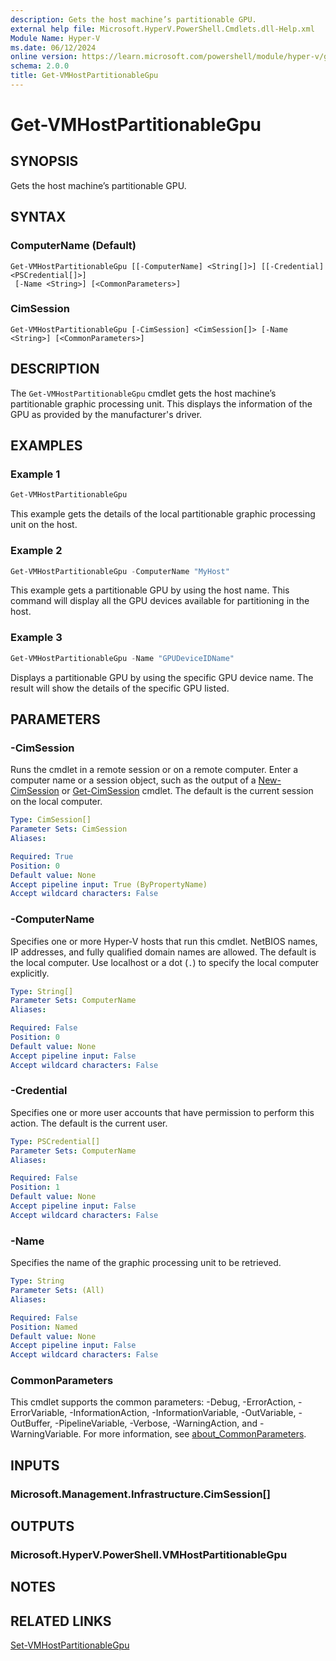 ```yaml
---
description: Gets the host machine’s partitionable GPU.
external help file: Microsoft.HyperV.PowerShell.Cmdlets.dll-Help.xml
Module Name: Hyper-V
ms.date: 06/12/2024
online version: https://learn.microsoft.com/powershell/module/hyper-v/get-vmhostpartitionablegpu?view=windowsserver2022-ps&wt.mc_id=ps-gethelp
schema: 2.0.0
title: Get-VMHostPartitionableGpu
---
```


# Get-VMHostPartitionableGpu

## SYNOPSIS
Gets the host machine’s partitionable GPU.

## SYNTAX

### ComputerName (Default)

```
Get-VMHostPartitionableGpu [[-ComputerName] <String[]>] [[-Credential] <PSCredential[]>]
 [-Name <String>] [<CommonParameters>]
```

### CimSession

```
Get-VMHostPartitionableGpu [-CimSession] <CimSession[]> [-Name <String>] [<CommonParameters>]
```

## DESCRIPTION

The `Get-VMHostPartitionableGpu` cmdlet gets the host machine’s partitionable graphic processing
unit. This displays the information of the GPU as provided by the manufacturer's driver.

## EXAMPLES

### Example 1

```powershell
Get-VMHostPartitionableGpu
```

This example gets the details of the local partitionable graphic processing unit on the host.

### Example 2

```powershell
Get-VMHostPartitionableGpu -ComputerName "MyHost"
```

This example gets a partitionable GPU by using the host name. This command will display all the GPU
devices available for partitioning in the host.

### Example 3

```powershell
Get-VMHostPartitionableGpu -Name "GPUDeviceIDName"
```

Displays a partitionable GPU by using the specific GPU device name. The result will show the
details of the specific GPU listed.

## PARAMETERS

### -CimSession

Runs the cmdlet in a remote session or on a remote computer. Enter a computer name or a session
object, such as the output of a [New-CimSession](/powershell/module/cimcmdlets/new-cimsession)
or [Get-CimSession](/powershell/module/cimcmdlets/get-cimsession) cmdlet. The default is the
current session on the local computer.

```yaml
Type: CimSession[]
Parameter Sets: CimSession
Aliases:

Required: True
Position: 0
Default value: None
Accept pipeline input: True (ByPropertyName)
Accept wildcard characters: False
```

### -ComputerName

Specifies one or more Hyper-V hosts that run this cmdlet. NetBIOS names, IP addresses, and fully
qualified domain names are allowed. The default is the local computer. Use localhost or a dot (`.`)
to specify the local computer explicitly.

```yaml
Type: String[]
Parameter Sets: ComputerName
Aliases:

Required: False
Position: 0
Default value: None
Accept pipeline input: False
Accept wildcard characters: False
```

### -Credential

Specifies one or more user accounts that have permission to perform this action. The default is the
current user.

```yaml
Type: PSCredential[]
Parameter Sets: ComputerName
Aliases:

Required: False
Position: 1
Default value: None
Accept pipeline input: False
Accept wildcard characters: False
```

### -Name

Specifies the name of the graphic processing unit to be retrieved.

```yaml
Type: String
Parameter Sets: (All)
Aliases:

Required: False
Position: Named
Default value: None
Accept pipeline input: False
Accept wildcard characters: False
```

### CommonParameters

This cmdlet supports the common parameters: -Debug, -ErrorAction, -ErrorVariable,
-InformationAction, -InformationVariable, -OutVariable, -OutBuffer, -PipelineVariable, -Verbose,
-WarningAction, and -WarningVariable. For more information, see
[about_CommonParameters](/powershell/module/microsoft.powershell.core/about/about_commonparameters).

## INPUTS

### Microsoft.Management.Infrastructure.CimSession[]

## OUTPUTS

### Microsoft.HyperV.PowerShell.VMHostPartitionableGpu

## NOTES

## RELATED LINKS

[Set-VMHostPartitionableGpu](set-vmhostpartitionablegpu.md)

